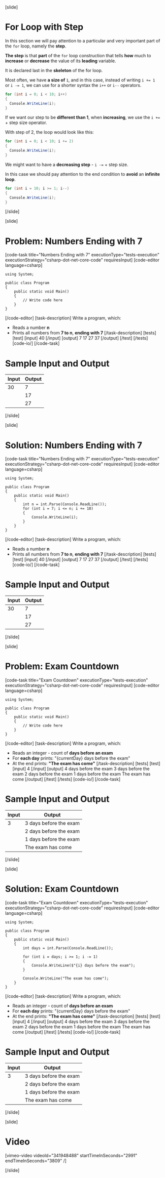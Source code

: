 [slide]
# For Loop with Step
In this section we will pay attention to a particular and very important part of the `for` loop, namely the **step**.

**The step** is that **part** of the `for` loop construction that tells **how** much to **increase** or **decrease** the value of its **leading** variable. 

It is declared last in the **skeleton** of the for loop.

Most often, we have **a size of** `1`, and in this case, instead of writing `i += 1` or `i -= 1`, we can use for a shorter syntax the `i++` or `i--` operators.

```cs live
for (int i = 0; i < 10; i++)
{
  Console.WriteLine(i);
}
```

If we want our step to be **different than 1**, when **increasing**, we use the `i +=` + step size operator.

 With step of 2, the loop would look like this:
```cs live
for (int i = 0; i < 10; i += 2)
{
  Console.WriteLine(i);
}
```

We might want to have a **decreasing step** - `i -=` + step size. 

In this case we should pay attention to the end condition to **avoid** an **infinite loop**.

```cs live
for (int i = 10; i >= 1; i--)
{
  Console.WriteLine(i);
}
```
[/slide]

[slide]
# Problem: Numbers Ending with 7
[code-task title="Numbers Ending with 7" executionType="tests-execution" executionStrategy="csharp-dot-net-core-code" requiresInput]
[code-editor language=csharp]
```
using System;

public class Program
{
    public static void Main()
    {
        // Write code here
    }
}
```
[/code-editor]
[task-description]
Write a program, which:

* Reads a number **n**
* Prints all numbers from **7 to n**, **ending with 7**
[/task-description]
[tests]
[test]
[input]
40
[/input]
[output]
7
17
27
37
[/output]
[/test]
[/tests]
[code-io/]
[/code-task]
# Sample Input and Output
|Input|Output|
|-----|------|
|30|7|
||17|
||27|
[/slide]

[slide]
# Solution: Numbers Ending with 7
[code-task title="Numbers Ending with 7" executionType="tests-execution" executionStrategy="csharp-dot-net-core-code" requiresInput]
[code-editor language=csharp]
```
using System;

public class Program
{
    public static void Main()
    {
        int n = int.Parse(Console.ReadLine());
        for (int i = 7; i <= n; i += 10)
        {
            Console.WriteLine(i);
        }
    }
}
```
[/code-editor]
[task-description]
Write a program, which:

* Reads a number **n**
* Prints all numbers from **7 to n**, **ending with 7**
[/task-description]
[tests]
[test]
[input]
40
[/input]
[output]
7
17
27
37
[/output]
[/test]
[/tests]
[code-io/]
[/code-task]
# Sample Input and Output
|Input|Output|
|-----|------|
|30|7|
||17|
||27|
[/slide]

[slide]
# Problem: Exam Countdown
[code-task title="Exam Countdown" executionType="tests-execution" executionStrategy="csharp-dot-net-core-code" requiresInput]
[code-editor language=csharp]
```
using System;

public class Program
{
    public static void Main()
    {
        // Write code here
    }
}
```
[/code-editor]
[task-description]
Write a program, which:

* Reads an integer - count of **days before an exam**
* For **each day** prints: "\{currentDay\} days before the exam"
* At the end prints: **"The exam has come"**
[/task-description]
[tests]
[test]
[input]
4
[/input]
[output]
4 days before the exam
3 days before the exam
2 days before the exam
1 days before the exam
The exam has come
[/output]
[/test]
[/tests]
[code-io/]
[/code-task]
# Sample Input and Output
|Input|Output|
|-----|------|
|3|3 days before the exam|
||2 days before the exam|
||1 days before the exam|
||The exam has come|
[/slide]

[slide]
# Solution: Exam Countdown
[code-task title="Exam Countdown" executionType="tests-execution" executionStrategy="csharp-dot-net-core-code" requiresInput]
[code-editor language=csharp]
```
using System;

public class Program
{
    public static void Main()
    {
        int days = int.Parse(Console.ReadLine());

        for (int i = days; i >= 1; i -= 1)
        {
            Console.WriteLine($"{i} days before the exam");
        }

        Console.WriteLine("The exam has come");
    }
}
```
[/code-editor]
[task-description]
Write a program, which:

* Reads an integer - count of **days before an exam**
* For **each day** prints: "\{currentDay\} days before the exam"
* At the end prints: **"The exam has come"**
[/task-description]
[tests]
[test]
[input]
4
[/input]
[output]
4 days before the exam
3 days before the exam
2 days before the exam
1 days before the exam
The exam has come
[/output]
[/test]
[/tests]
[code-io/]
[/code-task]
# Sample Input and Output
|Input|Output|
|-----|------|
|3|3 days before the exam|
||2 days before the exam|
||1 days before the exam|
||The exam has come|
[/slide]

[slide]
# Video

[vimeo-video videoId="341948488" startTimeInSeconds="2991" endTimeInSeconds="3809" /]

[/slide]